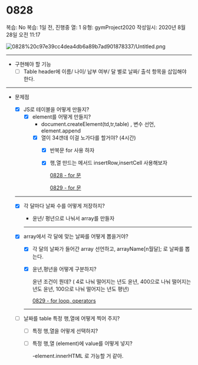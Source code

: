 # 0828

복습: No
복습: 1일 전, 진행중
열: 1
유형: gymProject2020
작성일시: 2020년 8월 28일 오전 11:17

![0828%20c97e39cc4dea4db6a89b7ad901878337/Untitled.png](0828%20c97e39cc4dea4db6a89b7ad901878337/Untitled.png)

---

- 구현해야 할 기능
    - [ ]  Table header에 이름/ 나이/ 납부 여부/ 달 별로 날짜/ 출석 항목을 삽입해야 한다.

---

- 문제점
    - [x]  JS로 테이블을 어떻게 만들지?
        - [x]  element를 어떻게 만들지?
            - document.createElement(td,tr,table) , 변수 선언, element.append
            - [x]  열이 34갠데 이걸 노가다를 할거야?  (4시간)
                - [x]  반복문 for 사용 하자
                - [x]  행,열 만드는 메서드 insertRow,insertCell 사용해보자

                    [0828 - for 문](https://www.notion.so/0828-for-74a91a06f03642e5b0a7075f5cf0b948)

                    [0829 - for 문](https://www.notion.so/0829-for-535df42891d94f48a7073ca2b26cc78a)

    ---

    - [x]  각 달마다 날짜 수를 어떻게 저장하지?
        - 윤년/ 평년으로 나눠서 array를 만들자

        ---

    - [x]  array에서 각 달에 맞는 날짜를 어떻게 뽑을거야?
        - [x]  각 달의 날짜가 들어간 array 선언하고,  arrayName[n월달]; 로 날짜를 뽑는다.
        - [x]  윤년,평년을 어떻게 구분하지?

            윤년 조건이 뭔데? ( 4로 나눠 떨어지는 년도 윤년, 400으로 나눠 떨어지는 년도 윤년, 100으로 나눠 떨어지는 년도 평년)

            [0829 - for loop, operators](https://www.notion.so/0829-for-loop-operators-5e5a9ac710ff4312a31a3c3a7114ae70)

        ---

    - [ ]  날짜를 table 특정 행,열에 어떻게 찍어 주지?
        - [ ]  특정 행,열을 어떻게 선택하지?
        - [ ]  특정 행,열 (element)에 value를 어떻게 넣지?

             -element.innerHTML 로 가능할 거 같아.